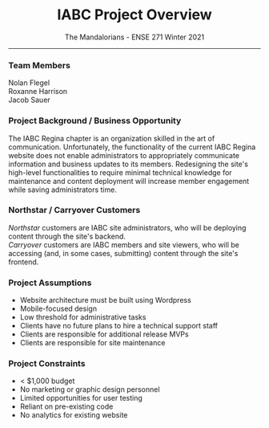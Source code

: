 <h1 align="center">IABC Project Overview</h1>
<p align="center">The Mandalorians - ENSE 271 Winter 2021</p>

---
### Team Members
Nolan Flegel  
Roxanne Harrison  
Jacob Sauer  

### Project Background / Business Opportunity
The IABC Regina chapter is an organization skilled in the art of communication. Unfortunately, the functionality of the current IABC Regina website does not enable administrators to appropriately communicate information and business updates to its members. Redesigning the site's high-level functionalities to require minimal technical knowledge for maintenance and content deployment will increase member engagement while saving administrators time. 

### Northstar / Carryover Customers
*Northstar* customers are IABC site administrators, who will be deploying content through the site's backend.  
*Carryover* customers are IABC members and site viewers, who will be accessing (and, in some cases, submitting) content through the site's frontend.

### Project Assumptions
- Website architecture must be built using Wordpress
- Mobile-focused design
- Low threshold for administrative tasks
- Clients have no future plans to hire a technical support staff
- Clients are responsible for additional release MVPs
- Clients are responsible for site maintenance

### Project Constraints
- < $1,000 budget
- No marketing or graphic design personnel
- Limited opportunities for user testing
- Reliant on pre-existing code
- No analytics for existing website



